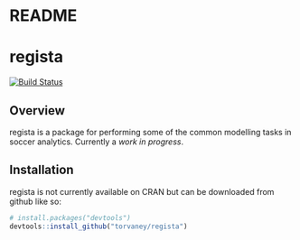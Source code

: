 README
================

<!-- README.md is generated from README.Rmd. Please edit that file -->
regista
=======

[![Build Status](https://travis-ci.org/Torvaney/regista.svg?branch=master)](https://travis-ci.org/Torvaney/regista)

Overview
--------

regista is a package for performing some of the common modelling tasks in soccer analytics. Currently a *work in progress*.

Installation
------------

regista is not currently available on CRAN but can be downloaded from github like so:

``` r
# install.packages("devtools")
devtools::install_github("torvaney/regista")
```
